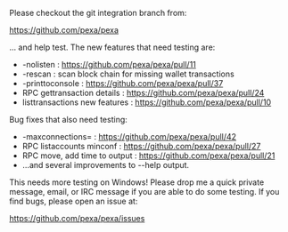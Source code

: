 Please checkout the git integration branch from:

https://github.com/pexa/pexa

... and help test.  The new features that need testing are:

* -nolisten : https://github.com/pexa/pexa/pull/11
* -rescan : scan block chain for missing wallet transactions
* -printtoconsole : https://github.com/pexa/pexa/pull/37
* RPC gettransaction details : https://github.com/pexa/pexa/pull/24
* listtransactions new features : https://github.com/pexa/pexa/pull/10

Bug fixes that also need testing:

* -maxconnections= : https://github.com/pexa/pexa/pull/42
* RPC listaccounts minconf : https://github.com/pexa/pexa/pull/27
* RPC move, add time to output : https://github.com/pexa/pexa/pull/21
* ...and several improvements to --help output.

This needs more testing on Windows!  Please drop me a quick private message, email, or IRC message if you are able to do some testing.  If you find bugs, please open an issue at:

https://github.com/pexa/pexa/issues
